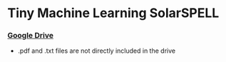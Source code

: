 # Tiny Machine Learning SolarSPELL

### [Google Drive](https://drive.google.com/drive/folders/1TZoLIc9k1t0jp1vpmh25c2iP8HFVnMFe)
* .pdf and .txt files are not directly included in the drive
